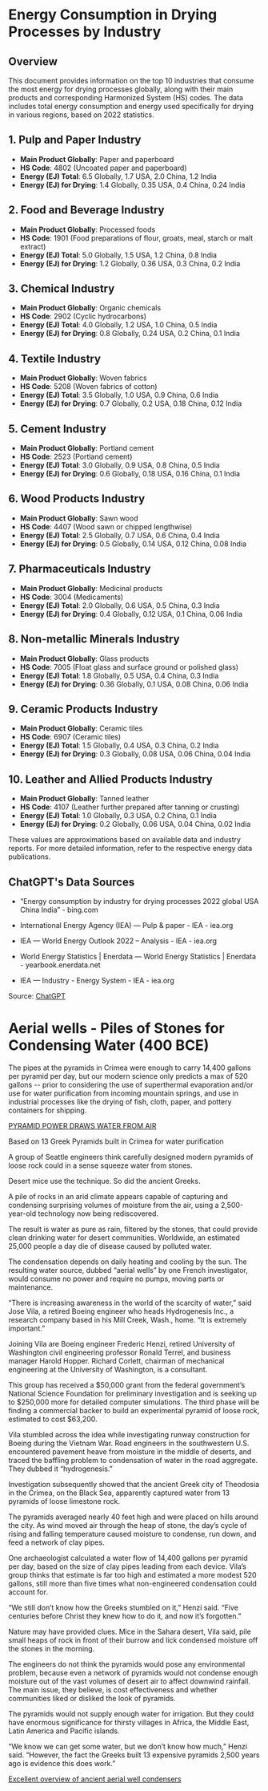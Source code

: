 # Energy Consumption in Drying Processes by Industry

## Overview
This document provides information on the top 10 industries that consume the most energy for drying processes globally, along with their main products and corresponding Harmonized System (HS) codes. The data includes total energy consumption and energy used specifically for drying in various regions, based on 2022 statistics.

## 1. Pulp and Paper Industry
- **Main Product Globally**: Paper and paperboard
- **HS Code**: 4802 (Uncoated paper and paperboard)
- **Energy (EJ) Total**: 6.5 Globally, 1.7 USA, 2.0 China, 1.2 India
- **Energy (EJ) for Drying**: 1.4 Globally, 0.35 USA, 0.4 China, 0.24 India

## 2. Food and Beverage Industry
- **Main Product Globally**: Processed foods
- **HS Code**: 1901 (Food preparations of flour, groats, meal, starch or malt extract)
- **Energy (EJ) Total**: 5.0 Globally, 1.5 USA, 1.2 China, 0.8 India
- **Energy (EJ) for Drying**: 1.2 Globally, 0.36 USA, 0.3 China, 0.2 India

## 3. Chemical Industry
- **Main Product Globally**: Organic chemicals
- **HS Code**: 2902 (Cyclic hydrocarbons)
- **Energy (EJ) Total**: 4.0 Globally, 1.2 USA, 1.0 China, 0.5 India
- **Energy (EJ) for Drying**: 0.8 Globally, 0.24 USA, 0.2 China, 0.1 India

## 4. Textile Industry
- **Main Product Globally**: Woven fabrics
- **HS Code**: 5208 (Woven fabrics of cotton)
- **Energy (EJ) Total**: 3.5 Globally, 1.0 USA, 0.9 China, 0.6 India
- **Energy (EJ) for Drying**: 0.7 Globally, 0.2 USA, 0.18 China, 0.12 India

## 5. Cement Industry
- **Main Product Globally**: Portland cement
- **HS Code**: 2523 (Portland cement)
- **Energy (EJ) Total**: 3.0 Globally, 0.9 USA, 0.8 China, 0.5 India
- **Energy (EJ) for Drying**: 0.6 Globally, 0.18 USA, 0.16 China, 0.1 India

## 6. Wood Products Industry
- **Main Product Globally**: Sawn wood
- **HS Code**: 4407 (Wood sawn or chipped lengthwise)
- **Energy (EJ) Total**: 2.5 Globally, 0.7 USA, 0.6 China, 0.4 India
- **Energy (EJ) for Drying**: 0.5 Globally, 0.14 USA, 0.12 China, 0.08 India

## 7. Pharmaceuticals Industry
- **Main Product Globally**: Medicinal products
- **HS Code**: 3004 (Medicaments)
- **Energy (EJ) Total**: 2.0 Globally, 0.6 USA, 0.5 China, 0.3 India
- **Energy (EJ) for Drying**: 0.4 Globally, 0.12 USA, 0.1 China, 0.06 India

## 8. Non-metallic Minerals Industry
- **Main Product Globally**: Glass products
- **HS Code**: 7005 (Float glass and surface ground or polished glass)
- **Energy (EJ) Total**: 1.8 Globally, 0.5 USA, 0.4 China, 0.3 India
- **Energy (EJ) for Drying**: 0.36 Globally, 0.1 USA, 0.08 China, 0.06 India

## 9. Ceramic Products Industry
- **Main Product Globally**: Ceramic tiles
- **HS Code**: 6907 (Ceramic tiles)
- **Energy (EJ) Total**: 1.5 Globally, 0.4 USA, 0.3 China, 0.2 India
- **Energy (EJ) for Drying**: 0.3 Globally, 0.08 USA, 0.06 China, 0.04 India

## 10. Leather and Allied Products Industry
- **Main Product Globally**: Tanned leather
- **HS Code**: 4107 (Leather further prepared after tanning or crusting)
- **Energy (EJ) Total**: 1.0 Globally, 0.3 USA, 0.2 China, 0.1 India
- **Energy (EJ) for Drying**: 0.2 Globally, 0.06 USA, 0.04 China, 0.02 India

These values are approximations based on available data and industry reports. For more detailed information, refer to the respective energy data publications.

## ChatGPT's Data Sources

- “Energy consumption by industry for drying processes 2022 global USA China India” - bing.com

- International Energy Agency (IEA) — Pulp & paper - IEA - iea.org

- IEA — World Energy Outlook 2022 – Analysis - IEA - iea.org

- World Energy Statistics | Enerdata — World Energy Statistics | Enerdata - yearbook.enerdata.net

- IEA — Industry - Energy System - IEA - iea.org

Source: [ChatGPT](https://chatgpt.com/share/c08c2eac-a02b-49a3-96b0-0dcfcc38a250)


# Aerial wells - Piles of Stones for Condensing Water (400 BCE)

The pipes at the pyramids in Crimea were enough to carry 14,400 gallons per pyramid per day, but our modern science only predicts a max of 520 gallons -- prior to considering the use of superthermal evaporation and/or use for water purification from incoming mountain springs, and use in industrial processes like the drying of fish, cloth, paper, and pottery containers for shipping.

[PYRAMID POWER DRAWS WATER FROM AIR](https://www.sun-sentinel.com/1991/12/29/pyramid-power-draws-water-from-air/)

Based on 13 Greek Pyramids built in Crimea for water purification

A group of Seattle engineers think carefully designed modern pyramids of loose rock could in a sense squeeze water from stones.

Desert mice use the technique. So did the ancient Greeks.

A pile of rocks in an arid climate appears capable of capturing and condensing surprising volumes of moisture from the air, using a 2,500-year-old technology now being rediscovered.

The result is water as pure as rain, filtered by the stones, that could provide clean drinking water for desert communities. Worldwide, an estimated 25,000 people a day die of disease caused by polluted water.

The condensation depends on daily heating and cooling by the sun. The resulting water source, dubbed “aerial wells” by one French investigator, would consume no power and require no pumps, moving parts or maintenance.

“There is increasing awareness in the world of the scarcity of water,” said Jose Vila, a retired Boeing engineer who heads Hydrogenesis Inc., a research company based in his Mill Creek, Wash., home. “It is extremely important.”

Joining Vila are Boeing engineer Frederic Henzi, retired University of Washington civil engineering professor Ronald Terrel, and business manager Harold Hopper. Richard Corlett, chairman of mechanical engineering at the University of Washington, is a consultant.

This group has received a $50,000 grant from the federal government’s National Science Foundation for preliminary investigation and is seeking up to $250,000 more for detailed computer simulations. The third phase will be finding a commercial backer to build an experimental pyramid of loose rock, estimated to cost $63,200.

Vila stumbled across the idea while investigating runway construction for Boeing during the Vietnam War. Road engineers in the southwestern U.S. encountered pavement heave from moisture in the middle of deserts, and traced the baffling problem to condensation of water in the road aggregate. They dubbed it “hydrogenesis.”

Investigation subsequently showed that the ancient Greek city of Theodosia in the Crimea, on the Black Sea, apparently captured water from 13 pyramids of loose limestone rock.

The pyramids averaged nearly 40 feet high and were placed on hills around the city. As wind moved air through the heap of stone, the day’s cycle of rising and falling temperature caused moisture to condense, run down, and feed a network of clay pipes.

One archaeologist calculated a water flow of 14,400 gallons per pyramid per day, based on the size of clay pipes leading from each device. Vila’s group thinks that estimate is far too high and estimated a more modest 520 gallons, still more than five times what non-engineered condensation could account for.

“We still don’t know how the Greeks stumbled on it,” Henzi said. “Five centuries before Christ they knew how to do it, and now it’s forgotten.”

Nature may have provided clues. Mice in the Sahara desert, Vila said, pile small heaps of rock in front of their burrow and lick condensed moisture off the stones in the morning.

The engineers do not think the pyramids would pose any environmental problem, because even a network of pyramids would not condense enough moisture out of the vast volumes of desert air to affect downwind rainfall. The main issue, they believe, is cost effectiveness and whether communities liked or disliked the look of pyramids.

The pyramids would not supply enough water for irrigation. But they could have enormous significance for thirsty villages in Africa, the Middle East, Latin America and Pacific islands.

“We know we can get some water, but we don’t know how much,” Henzi said. “However, the fact the Greeks built 13 expensive pyramids 2,500 years ago is evidence this does work.”


[Excellent overview of ancient aerial well condensers](https://wikidwelling.fandom.com/wiki/Air_well_(condenser))


<!--
Upcoming: HS products related to sewage treatment and drying. /display/exporters/#hs=8421
-->


